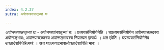 ```yaml
---
index: 4.2.27
sutra: अपोनप्त्रपान्नप्तृभ्यां घः

---
```

_अपोनप्त्रपान्नप्तृभ्यां घः_ - अपोनप्त्रपांनपतृभ्यां घः । प्रत्ययसंनियोगेनेति । घप्रत्ययसंनियोगेन अपोनपाच्छब्दस्य अपोनप्तृभावः, अपांनपाच्छब्दस्य अपांनप्तृभावश्च निपात्यत इत्यर्थः । अत एवेति । घप्रत्ययसंनियोगेनैव उक्तादेशविधेरित्यर्थः । अत्र घप्रत्ययाऽभावान्नोक्तादेशाविति भावः ।